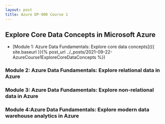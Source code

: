 ```yaml
---
layout: post
title: Azure DP-900 Course 1
---
```

## Explore Core Data Concepts in Microsoft Azure
* [Module 1: Azure Data Fundamentals: Explore core data concepts]({{ site.baseurl }}{% post_url ../_posts/2021-09-22-AzureCourse1ExploreCoreDataConcepts %})
### Module 2: Azure Data Fundamentals: Explore relational data in Azure
### Module 3: Azure Data Fundamentals: Explore non-relational data in Azure
### Module 4:Azure Data Fundamentals: Explore modern data warehouse analytics in Azure


